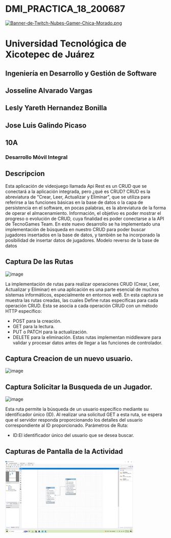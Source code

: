 # DMI_PRACTICA_18_200687


[![Banner-de-Twitch-Nubes-Gamer-Chica-Morado.png](https://i.postimg.cc/15q3LFXF/Banner-de-Twitch-Nubes-Gamer-Chica-Morado.png)](https://postimg.cc/MvzwBvyZ)

# Universidad Tecnológica de Xicotepec de Juárez

## Ingeniería en Desarrollo y Gestión de Software
## Josseline Alvarado Vargas
## Lesly Yareth Hernandez Bonilla
## Jose Luis Galindo Picaso
## 10A
### Desarrollo Móvil Integral

## Descripcion

Esta aplicación de videojuego llamada Api Rest es un CRUD que se conectará a la aplicación integrada, pero ¿qué es CRUD? CRUD es la abreviatura de "Crear, Leer, Actualizar y Eliminar", que se utiliza para referirse a las funciones básicas en la base de datos o la capa de persistencia en el software, en pocas palabras, es la abreviatura de la forma de operar el almacenamiento. Información, el objetivo es poder mostrar el progreso o evolución de CRUD, cuya finalidad es poder conectarse a la API de TecnoGames Team. En este nuevo desarrollo se ha implementado una implementación de búsqueda en nuestro CRUD para poder buscar jugadores insertados en la base de datos, y también se ha incorporado la posibilidad de insertar datos de jugadores.
Modelo reverso de la base de datos

## Captura De las Rutas
![image](https://github.com/JossAlvarado/DMI_INTEGRADORA_AVENTURASDEJACK/assets/84793967/ee72c205-530f-4444-a659-03d623bca5f9)

La implementación de rutas para realizar operaciones CRUD (Crear, Leer, Actualizar y Eliminar) en una aplicación es una parte esencial de muchos sistemas informáticos, especialmente en entornos weB. En esta captura se muestra las rutas creadas, las cuales Define rutas específicas para cada operación CRUD. Esta se asocia a cada operación CRUD con un método HTTP específico:
 * POST para la creación.
 * GET para la lectura.
 * PUT o PATCH para la actualización.
 * DELETE para la eliminación.
Estas rutas implementan middleware para validar y procesar datos antes de llegar a las funciones de controlador.

## Captura Creacion de un nuevo usuario. 
![image](https://github.com/JossAlvarado/DMI_INTEGRADORA_AVENTURASDEJACK/assets/84793967/9d5f4f1a-b070-4e2e-abe7-414dfc7bd4ab)


## Captura Solicitar la Busqueda de un Jugador.
![image](https://github.com/JossAlvarado/DMI_INTEGRADORA_AVENTURASDEJACK/assets/84793967/2e8db758-aee0-4d88-ad46-17ee3e0a08f9)

Esta ruta permite la búsqueda de un usuario específico mediante su identificador único (ID). Al realizar una solicitud GET a esta ruta, se espera que el servidor responda proporcionando los detalles del usuario correspondiente al ID proporcionado.
Parámetros de Ruta:
* ID:El identificador único del usuario que se desea buscar.


## Capturas de Pantalla de la Actividad

  <img src="./assets/a1.png" width="400" alt="Captura de Pantalla 1">
 
